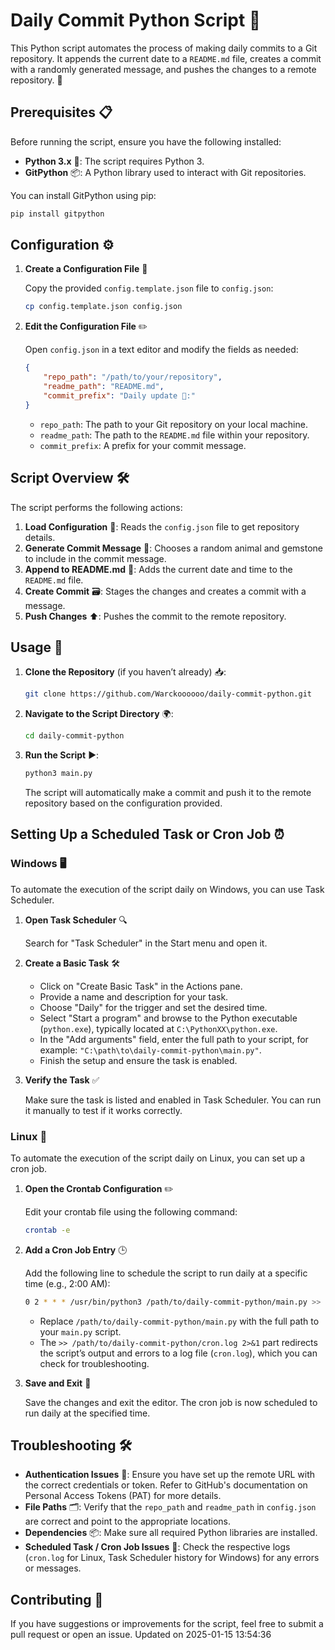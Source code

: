 # Daily Commit Python Script 🐍

This Python script automates the process of making daily commits to a Git repository. It appends the current date to a `README.md` file, creates a commit with a randomly generated message, and pushes the changes to a remote repository. 🚀

## Prerequisites 📋

Before running the script, ensure you have the following installed:

- **Python 3.x** 🐍: The script requires Python 3.
- **GitPython** 📦: A Python library used to interact with Git repositories.

You can install GitPython using pip:

```bash
pip install gitpython
```

## Configuration ⚙️

1. **Create a Configuration File** 📝

   Copy the provided `config.template.json` file to `config.json`:

     ```bash
     cp config.template.json config.json
     ```

2. **Edit the Configuration File** ✏️

   Open `config.json` in a text editor and modify the fields as needed:

   ```json
   {
       "repo_path": "/path/to/your/repository",
       "readme_path": "README.md",
       "commit_prefix": "Daily update 🌟:"
   }
   ```

   - `repo_path`: The path to your Git repository on your local machine.
   - `readme_path`: The path to the `README.md` file within your repository.
   - `commit_prefix`: A prefix for your commit message.

## Script Overview 🛠️

The script performs the following actions:

1. **Load Configuration** 📂: Reads the `config.json` file to get repository details.
2. **Generate Commit Message** 🎨: Chooses a random animal and gemstone to include in the commit message.
3. **Append to README.md** 📄: Adds the current date and time to the `README.md` file.
4. **Create Commit** 🗃️: Stages the changes and creates a commit with a message.
5. **Push Changes** ⬆️: Pushes the commit to the remote repository.

## Usage 🚀

1. **Clone the Repository** (if you haven’t already) 📥:

     ```bash
     git clone https://github.com/Warckoooooo/daily-commit-python.git
     ```

2. **Navigate to the Script Directory** 🌍:

     ```bash
     cd daily-commit-python
     ```

3. **Run the Script** ▶️:

     ```bash
     python3 main.py
     ```

   The script will automatically make a commit and push it to the remote repository based on the configuration provided.

## Setting Up a Scheduled Task or Cron Job ⏰

### Windows 🖥️

To automate the execution of the script daily on Windows, you can use Task Scheduler.

1. **Open Task Scheduler** 🔍

   Search for "Task Scheduler" in the Start menu and open it.

2. **Create a Basic Task** 🛠️

   - Click on "Create Basic Task" in the Actions pane.
   - Provide a name and description for your task.
   - Choose "Daily" for the trigger and set the desired time.
   - Select "Start a program" and browse to the Python executable (`python.exe`), typically located at `C:\PythonXX\python.exe`.
   - In the "Add arguments" field, enter the full path to your script, for example: `"C:\path\to\daily-commit-python\main.py"`.
   - Finish the setup and ensure the task is enabled.

3. **Verify the Task** ✅

   Make sure the task is listed and enabled in Task Scheduler. You can run it manually to test if it works correctly.

### Linux 🐧

To automate the execution of the script daily on Linux, you can set up a cron job.

1. **Open the Crontab Configuration** ✏️

   Edit your crontab file using the following command:

   ```bash
   crontab -e
   ```

2. **Add a Cron Job Entry** 🕒

   Add the following line to schedule the script to run daily at a specific time (e.g., 2:00 AM):

   ```bash
   0 2 * * * /usr/bin/python3 /path/to/daily-commit-python/main.py >> /path/to/daily-commit-python/cron.log 2>&1
   ```

   - Replace `/path/to/daily-commit-python/main.py` with the full path to your `main.py` script.
   - The `>> /path/to/daily-commit-python/cron.log 2>&1` part redirects the script’s output and errors to a log file (`cron.log`), which you can check for troubleshooting.

3. **Save and Exit** 💾

   Save the changes and exit the editor. The cron job is now scheduled to run daily at the specified time.

## Troubleshooting 🛠️

- **Authentication Issues** 🔑: Ensure you have set up the remote URL with the correct credentials or token. Refer to GitHub's documentation on Personal Access Tokens (PAT) for more details.
- **File Paths** 🗂️: Verify that the `repo_path` and `readme_path` in `config.json` are correct and point to the appropriate locations.
- **Dependencies** 📦: Make sure all required Python libraries are installed.
- **Scheduled Task / Cron Job Issues** 📜: Check the respective logs (`cron.log` for Linux, Task Scheduler history for Windows) for any errors or messages.

## Contributing 🤝

If you have suggestions or improvements for the script, feel free to submit a pull request or open an issue.
Updated on 2025-01-15 13:54:36
